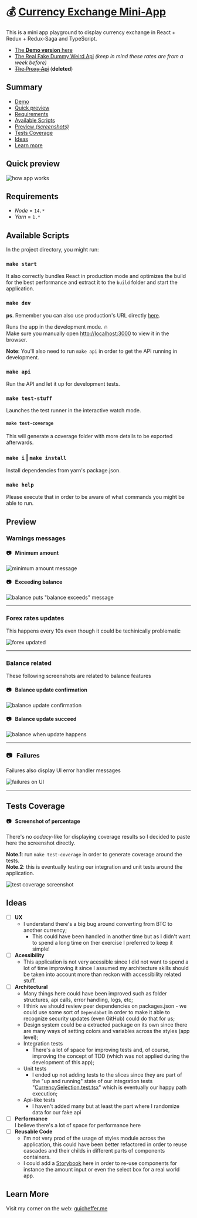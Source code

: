 # 💰 [Currency Exchange Mini-App](http://currency-exchange.guicheffer.me/)

This is a mini app playground to display currency exchange in React + Redux + Redux-Saga and TypeScript.

- [The **Demo version** here](http://currency-exchange.guicheffer.me/)
- [The Real Fake Dummy Weird Api](http://currency-exchange-fake-api.guicheffer.me/BTC) _(keep in mind these rates are from a week before)_
- ~~[The Proxy Api](http://currency-exchange-api.guicheffer.me/)~~ (**deleted**)

## Summary

- [Demo](http://currency-exchange.guicheffer.me/)
- [Quick preview](#quick-preview)
- [Requirements](#requirements)
- [Available Scripts](#available-scripts)
- [Preview *(screenshots)*](#preview)
- [Tests Coverage](#tests-coverage)
- [Ideas](#ideas)
- [Learn more](#learn-more)

## Quick preview

![how app works](./docs/currency-exchange.gif)

## Requirements

- _Node_ = `14.*`
- _Yarn_ = `1.*`

## Available Scripts

In the project directory, you might run:

### `make start`

It also correctly bundles React in production mode and optimizes the build for the best performance and extract it to the `build` folder and start the application.

### `make dev`

**ps**. Remember you can also use production's URL directly [here](http://currency-exchange.guicheffer.me/).

Runs the app in the development mode. 🔥<br />
Make sure you manually open [http://localhost:3000](http://localhost:3000) to view it in the browser.

**Note**: You'll also need to run `make api` in order to get the API running in development.

### `make api`

Run the API and let it up for development tests.

### `make test-stuff`

Launches the test runner in the interactive watch mode.

#### `make test-coverage`

This will generate a coverage folder with more details to be exported afterwards.

### `make i` | `make install`

Install dependencies from yarn's package.json.

### `make help`

Please execute that in order to be aware of what commands you might be able to run.

## Preview

### Warnings messages

#### 📷 &nbsp; Minimum amount
![minimum amount message](./docs/minimum.png)

#### 📷 &nbsp; Exceeding balance
![balance puts "balance exceeds" message](./docs/balance-exceed.png)

___

### Forex rates updates

This happens every 10s even though it could be techinically problematic

![forex updated](./docs/forex-rates-updates.png)

___

### Balance related

These following screenshots are related to balance features

#### 📷 &nbsp; Balance update confirmation
![balance update confirmation](./docs/balance-update-1.png)

#### 📷 &nbsp; Balance update succeed
![balance when update happens](./docs/balance-update-2.png)

___

### 📷 &nbsp; Failures

Failures also display UI error handler messages

![failures on UI](./docs/fail.png)

___

## Tests Coverage

#### 📷 &nbsp; Screenshot of percentage

There's no _codacy_-like for displaying coverage results so I decided to paste here the screenshot directly.

**Note.1**: run `make test-coverage` in order to generate coverage around the tests. <br/>
**Note.2**: this is eventually testing our integration and unit tests around the application.

![test coverage screenshot](./docs/coverage-percentage.png)

## Ideas

- [ ] **UX** <br/>
  - I understand there's a big bug around converting from BTC to another currency;
    - This could have been handled in another time but as I didn't want to spend a long time on ther exercise I preferred to keep it simple!
- [ ] **Acessibility** <br/>
  - This application is not very acessible since I did not want to spend a lot of time improving it since I assumed my architecture skills should be taken into account more than reckon with accessibility related stuff.
- [ ] **Architectural** <br/>
  - Many things here could have been improved such as folder structures, api calls, error handling, logs, etc;
  - I think we should review peer dependencies on packages.json - we could use some sort of `Dependabot` in order to make it able to recognize security updates (even GitHub) could do that for us;
  - Design system could be a extracted package on its own since there are many ways of setting colors and variables across the styles (app level);
  - Integration tests
    - There's a lot of space for improving tests and, of course, improving the concept of TDD (which was not applied during the development of this app);
  - Unit tests
    - I ended up not adding tests to the slices since they are part of the "up and running" state of our integration tests "[CurrencySelection.test.tsx](./src/components/CurrencySelection/__tests__/CurrencySelection.test.tsx)" which is eventually our happy path execution;
  - Api-like tests
    - I haven't added many but at least the part where I randomize data for our fake api
- [ ] **Performance** <br/>
  I believe there's a lot of space for performance here
- [ ] **Reusable Code** <br/>
  - I'm not very prod of the usage of styles module across the application, this could have been better refactored in order to reuse cascades and their childs in different parts of components containers.
  - I could add a [Storybook](https://storybook.js.org/) here in order to re-use components for instance the amount input or even the select box for a real world app.

## Learn More

Visit my corner on the web: [guicheffer.me](http://guicheffer.me)
